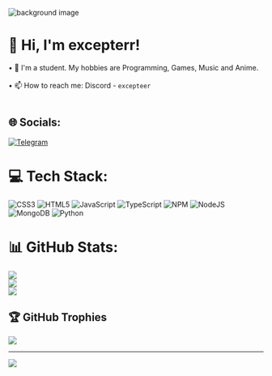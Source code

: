 ![background image](https://iimg.su/s/14/ca4mL8gS2o3v98BFqJ6GQQqEVmiVSmR3HDGTWOQJ.png)

# 👋 Hi, I'm excepterr!
• 🔭 I'm a student. My hobbies are Programming, Games, Music and Anime.<br><br>• 📫 How to reach me: Discord - `excepteer`<br><br>

## 🌐 Socials:
[![Telegram](https://img.shields.io/badge/Telegram-blue?style=flat-square&logo=telegram)](https://t.me/excepterr)

# 💻 Tech Stack:
![CSS3](https://img.shields.io/badge/css3-%231572B6.svg?style=for-the-badge&logo=css3&logoColor=white) ![HTML5](https://img.shields.io/badge/html5-%23E34F26.svg?style=for-the-badge&logo=html5&logoColor=white) ![JavaScript](https://img.shields.io/badge/javascript-%23323330.svg?style=for-the-badge&logo=javascript&logoColor=%23F7DF1E) ![TypeScript](https://img.shields.io/badge/typescript-%23007ACC.svg?style=for-the-badge&logo=typescript&logoColor=white) ![NPM](https://img.shields.io/badge/NPM-%23000000.svg?style=for-the-badge&logo=npm&logoColor=white) ![NodeJS](https://img.shields.io/badge/node.js-6DA55F?style=for-the-badge&logo=node.js&logoColor=white) ![MongoDB](https://img.shields.io/badge/MongoDB-%234ea94b.svg?style=for-the-badge&logo=mongodb&logoColor=white) ![Python](https://img.shields.io/badge/Python-%234ea94b.svg?style=for-the-badge&logo=python&logoColor=white)
# 📊 GitHub Stats:
![](https://github-readme-stats.vercel.app/api?username=excepterr&theme=dark&hide_border=false&include_all_commits=false&count_private=false)<br/>
![](https://github-readme-streak-stats.herokuapp.com/?user=excepterr&theme=dark&hide_border=false)<br/>
![](https://github-readme-stats.vercel.app/api/top-langs/?username=excepterr&theme=dark&hide_border=false&include_all_commits=false&count_private=false&layout=compact)

## 🏆 GitHub Trophies
![](https://github-profile-trophy.vercel.app/?username=HellLover&theme=radical&no-frame=false&no-bg=true&margin-w=4)

---
[![](https://visitcount.itsvg.in/api?id=HellLover&icon=1&color=7)](https://visitcount.itsvg.in)
